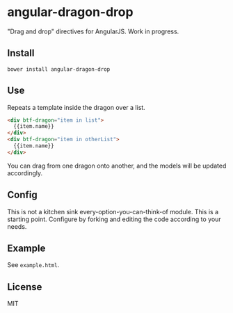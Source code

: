 # angular-dragon-drop
"Drag and drop" directives for AngularJS. Work in progress.

## Install

```shell
bower install angular-dragon-drop
```

## Use
Repeats a template inside the dragon over a list.
```html
<div btf-dragon="item in list">
  {{item.name}}
</div>
<div btf-dragon="item in otherList">
  {{item.name}}
</div>
```
You can drag from one dragon onto another, and the models will be updated accordingly.

## Config
This is not a kitchen sink every-option-you-can-think-of module. This is a starting point. Configure by forking and editing the code according to your needs.

## Example
See `example.html`.

## License
MIT
